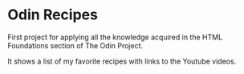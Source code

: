 # Odin Recipes

First project for applying all the knowledge acquired in the HTML Foundations section of The Odin Project.

It shows a list of my favorite recipes with links to the Youtube videos.
